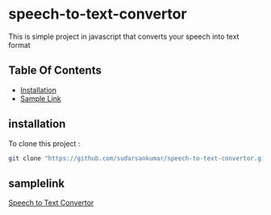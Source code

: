 # speech-to-text-convertor
This is simple project in javascript that converts your speech into text format
## Table Of Contents
- [Installation](#installation)
- [Sample Link](#samplelink)

## installation
To clone this project :

```bash
git clone "https://github.com/sudarsankumar/speech-to-text-convertor.git"
```

## samplelink
[Speech to Text Convertor](https://sudarsankumar.github.io/speech-to-text-convertor/)